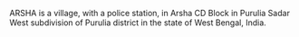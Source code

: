 ARSHA is a village, with a police station, in Arsha CD Block in Purulia Sadar West subdivision of Purulia district in the state of West Bengal, India.
